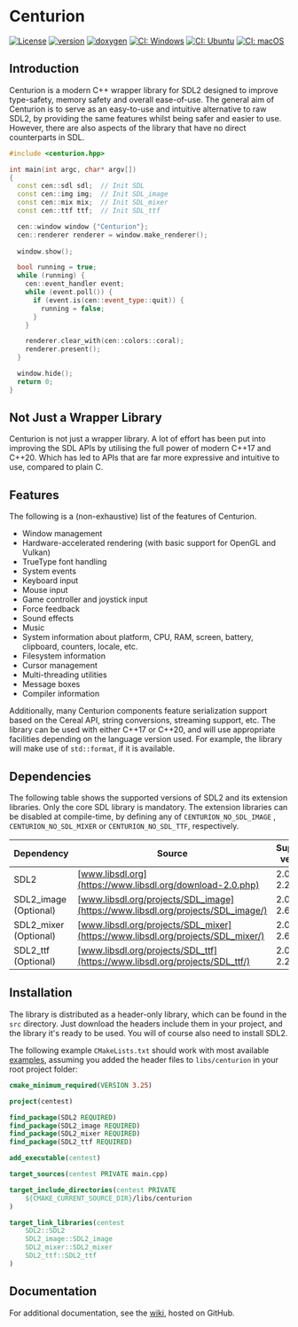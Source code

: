 # Centurion

[![License](https://img.shields.io/badge/license-MIT-blue.svg)](https://opensource.org/licenses/MIT)
[![version](https://img.shields.io/github/v/release/albin-johansson/centurion)](https://github.com/albin-johansson/centurion/releases)
[![doxygen](https://img.shields.io/badge/doxygen-stable-blue)](https://albin-johansson.github.io/centurion/)
[![CI: Windows](https://github.com/albin-johansson/centurion/actions/workflows/windows.yml/badge.svg?branch=dev)](https://github.com/albin-johansson/centurion/actions/workflows/windows.yml)
[![CI: Ubuntu](https://github.com/albin-johansson/centurion/actions/workflows/ubuntu.yml/badge.svg?branch=dev)](https://github.com/albin-johansson/centurion/actions/workflows/ubuntu.yml)
[![CI: macOS](https://github.com/albin-johansson/centurion/actions/workflows/macos.yml/badge.svg?branch=dev)](https://github.com/albin-johansson/centurion/actions/workflows/macos.yml)

## Introduction

Centurion is a modern C++ wrapper library for SDL2 designed to improve type-safety, memory safety and overall
ease-of-use. The general aim of Centurion is to serve as an easy-to-use and intuitive alternative to raw SDL2, by
providing the same features whilst being safer and easier to use. However, there are also aspects of the library that
have no direct counterparts in SDL.

```C++
#include <centurion.hpp>

int main(int argc, char* argv[])
{
  const cen::sdl sdl;  // Init SDL
  const cen::img img;  // Init SDL_image
  const cen::mix mix;  // Init SDL_mixer
  const cen::ttf ttf;  // Init SDL_ttf

  cen::window window {"Centurion"};
  cen::renderer renderer = window.make_renderer();
  
  window.show();

  bool running = true;
  while (running) {
    cen::event_handler event;
    while (event.poll()) {
      if (event.is(cen::event_type::quit)) {
        running = false;
      }
    }

    renderer.clear_with(cen::colors::coral);
    renderer.present();
  }

  window.hide();
  return 0;
}
```

## Not Just a Wrapper Library

Centurion is not just a wrapper library. A lot of effort has been put into improving the SDL APIs by utilising the full
power of modern C++17 and C++20. Which has led to APIs that are far more expressive and intuitive to use, compared to
plain C.

## Features

The following is a (non-exhaustive) list of the features of Centurion.

* Window management
* Hardware-accelerated rendering (with basic support for OpenGL and Vulkan)
* TrueType font handling
* System events
* Keyboard input
* Mouse input
* Game controller and joystick input
* Force feedback
* Sound effects
* Music
* System information about platform, CPU, RAM, screen, battery, clipboard, counters, locale, etc.
* Filesystem information
* Cursor management
* Multi-threading utilities
* Message boxes
* Compiler information

Additionally, many Centurion components feature serialization support based on the Cereal API, string conversions,
streaming support, etc. The library can be used with either C++17 or C++20, and will use appropriate facilities
depending on the language version used. For example, the library will make use of `std::format`, if it is available.

## Dependencies

The following table shows the supported versions of SDL2 and its extension libraries. Only the core SDL library is
mandatory. The extension libraries can be disabled at compile-time, by defining any of `CENTURION_NO_SDL_IMAGE`
, `CENTURION_NO_SDL_MIXER` or `CENTURION_NO_SDL_TTF`, respectively.

| Dependency            | Source                                                                          | Supported versions |
|-----------------------|---------------------------------------------------------------------------------|--------------------|
| SDL2                  | [www.libsdl.org](https://www.libsdl.org/download-2.0.php)                       | 2.0.10 ... 2.26    |
| SDL2_image (Optional) | [www.libsdl.org/projects/SDL_image](https://www.libsdl.org/projects/SDL_image/) | 2.0.5 ... 2.6      |
| SDL2_mixer (Optional) | [www.libsdl.org/projects/SDL_mixer](https://www.libsdl.org/projects/SDL_mixer/) | 2.0.4 ... 2.6      |
| SDL2_ttf   (Optional) | [www.libsdl.org/projects/SDL_ttf](https://www.libsdl.org/projects/SDL_ttf/)     | 2.0.15 ... 2.20    |

## Installation

The library is distributed as a header-only library, which can be found in the `src` directory. Just download the
headers include them in your project, and the library it's ready to be used. You will of course also need to install
SDL2.

The following example `CMakeLists.txt` should work with most available [examples](https://albin-johansson.github.io/centurion/page-examples.html), assuming you added the header files to `libs/centurion` in your root project folder:

```cmake
cmake_minimum_required(VERSION 3.25)

project(centest)

find_package(SDL2 REQUIRED)
find_package(SDL2_image REQUIRED)
find_package(SDL2_mixer REQUIRED)
find_package(SDL2_ttf REQUIRED)

add_executable(centest)

target_sources(centest PRIVATE main.cpp)

target_include_directories(centest PRIVATE
    ${CMAKE_CURRENT_SOURCE_DIR}/libs/centurion
)

target_link_libraries(centest
    SDL2::SDL2
    SDL2_image::SDL2_image
    SDL2_mixer::SDL2_mixer
    SDL2_ttf::SDL2_ttf
)
```

## Documentation

For additional documentation, see the [wiki](https://github.com/albin-johansson/centurion/wiki), hosted on GitHub.
